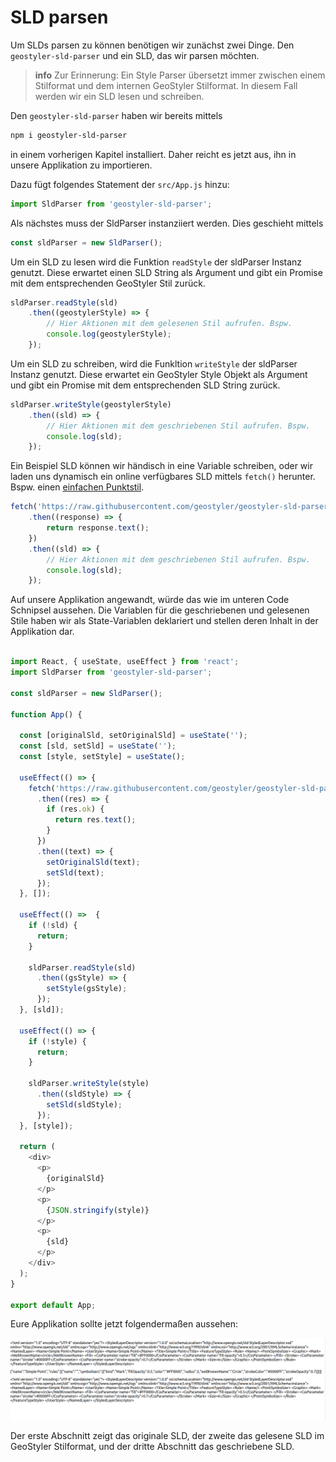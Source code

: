 # SLD parsen

Um SLDs parsen zu können benötigen wir zunächst zwei Dinge. Den `geostyler-sld-parser` und ein SLD, das wir parsen möchten.

> **info**
> Zur Erinnerung: Ein Style Parser übersetzt immer zwischen einem Stilformat und dem internen GeoStyler Stilformat. In diesem
> Fall werden wir ein SLD lesen und schreiben.

Den `geostyler-sld-parser` haben wir bereits mittels

```bash
npm i geostyler-sld-parser
```

in einem vorherigen Kapitel installiert. Daher reicht es jetzt aus, ihn in unsere Applikation zu importieren.

Dazu fügt folgendes Statement der `src/App.js` hinzu:

```js
import SldParser from 'geostyler-sld-parser';
```

Als nächstes muss der SldParser instanziiert werden. Dies geschieht mittels

```js
const sldParser = new SldParser();
```

Um ein SLD zu lesen wird die Funktion `readStyle` der sldParser Instanz genutzt. Diese erwartet einen SLD String
als Argument und gibt ein Promise mit dem entsprechenden GeoStyler Stil zurück.

```js
sldParser.readStyle(sld)
    .then((geostylerStyle) => {
        // Hier Aktionen mit dem gelesenen Stil aufrufen. Bspw.
        console.log(geostylerStyle);
    });
```

Um ein SLD zu schreiben, wird die Funkltion `writeStyle` der sldParser Instanz genutzt. Diese erwartet ein
GeoStyler Style Objekt als Argument und gibt ein Promise mit dem entsprechenden SLD String zurück.

```js
sldParser.writeStyle(geostylerStyle)
    .then((sld) => {
        // Hier Aktionen mit dem geschriebenen Stil aufrufen. Bspw.
        console.log(sld);
    });
```

Ein Beispiel SLD können wir händisch in eine Variable schreiben, oder wir laden uns dynamisch ein online verfügbares SLD
mittels `fetch()` herunter. Bspw. einen [einfachen Punktstil](https://raw.githubusercontent.com/geostyler/geostyler-sld-parser/master/data/slds/point_simplepoint.sld).

```js
fetch('https://raw.githubusercontent.com/geostyler/geostyler-sld-parser/master/data/slds/point_simplepoint.sld')
    .then((response) => {
        return response.text();
    })
    .then((sld) => {
        // Hier Aktionen mit dem geschriebenen Stil aufrufen. Bspw.
        console.log(sld);
    });
```

Auf unsere Applikation angewandt, würde das wie im unteren Code Schnipsel aussehen. Die Variablen für die geschriebenen und gelesenen Stile
haben wir als State-Variablen deklariert und stellen deren Inhalt in der Applikation dar.

```js

import React, { useState, useEffect } from 'react';
import SldParser from 'geostyler-sld-parser';

const sldParser = new SldParser();

function App() {

  const [originalSld, setOriginalSld] = useState('');
  const [sld, setSld] = useState('');
  const [style, setStyle] = useState();

  useEffect(() => {
    fetch('https://raw.githubusercontent.com/geostyler/geostyler-sld-parser/master/data/slds/point_simplepoint.sld')
      .then((res) => {
        if (res.ok) {
          return res.text();
        }
      })
      .then((text) => {
        setOriginalSld(text);
        setSld(text);
      });
  }, []);

  useEffect(() =>  {
    if (!sld) {
      return;
    }

    sldParser.readStyle(sld)
      .then((gsStyle) => {
        setStyle(gsStyle);
      });
  }, [sld]);

  useEffect(() => {
    if (!style) {
      return;
    }

    sldParser.writeStyle(style)
      .then((sldStyle) => {
        setSld(sldStyle);
      });
  }, [style]);

  return (
    <div>
      <p>
        {originalSld}
      </p>
      <p>
        {JSON.stringify(style)}
      </p>
      <p>
        {sld}
      </p>
    </div>
  );
}

export default App;
```

Eure Applikation sollte jetzt folgendermaßen aussehen:

[![Gelesenes und geschriebenes SLD](../images/sld-parsed.png)](../images/sld-parsed.png)

Der erste Abschnitt zeigt das originale SLD, der zweite das gelesene SLD im GeoStyler Stilformat, und der dritte Abschnitt
das geschriebene SLD.